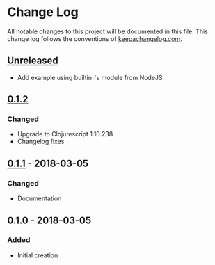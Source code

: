 # Change Log
All notable changes to this project will be documented in this file. This change log follows the conventions of [keepachangelog.com](http://keepachangelog.com/).

## [Unreleased]
- Add example using builtin `fs` module from NodeJS

## [0.1.2]
### Changed
- Upgrade to Clojurescript 1.10.238
- Changelog fixes

## [0.1.1] - 2018-03-05
### Changed
- Documentation

## 0.1.0 - 2018-03-05
### Added
- Initial creation

[Unreleased]: https://github.com/hiteshjasani/jasani-cljs-node-template/compare/v0.1.2...HEAD
[0.1.2]: https://github.com/hiteshjasani/jasani-cljs-node-template/compare/v0.1.1...v0.1.2
[0.1.1]: https://github.com/hiteshjasani/jasani-cljs-node-template/compare/v0.1.0...v0.1.1
